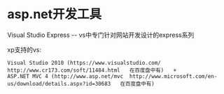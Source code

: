 # asp.net开发工具

Visual Studio Express  -- vs中专门针对网站开发设计的express系列

xp支持的vs:

```text
Visual Studio 2010 (https://www.visualstudio.com/   http://www.cr173.com/soft/11484.html   在百度盘中有)   +   
ASP.NET MVC 4 (http://www.asp.net/mvc  http://www.microsoft.com/en-us/download/details.aspx?id=30683   在百度盘中有)
```
